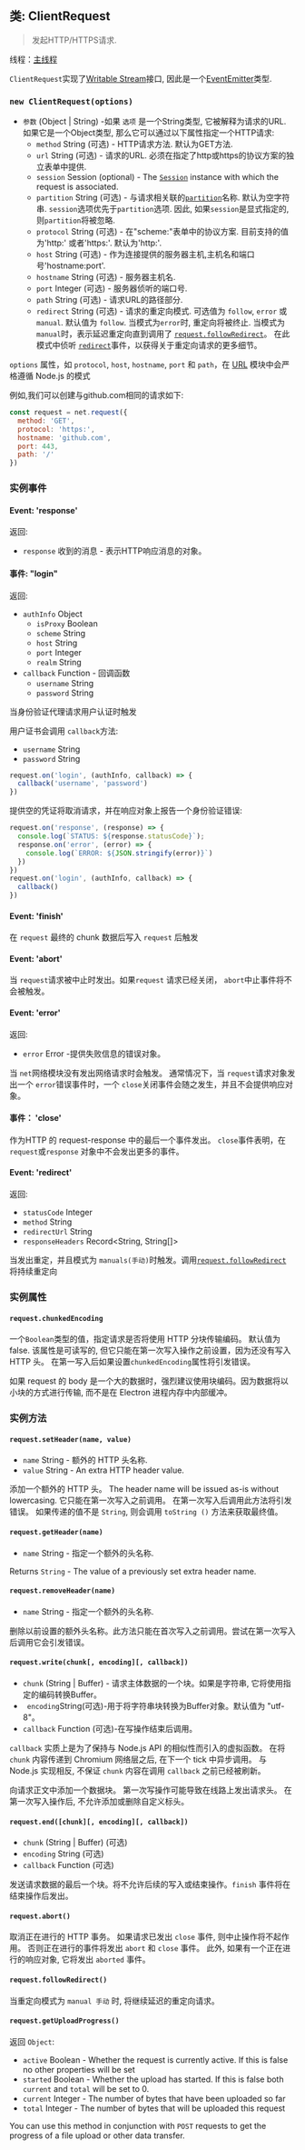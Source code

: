 ## 类: ClientRequest

> 发起HTTP/HTTPS请求.

线程：[主线程](../glossary.md#main-process)

`ClientRequest`实现了[Writable Stream](https://nodejs.org/api/stream.html#stream_writable_streams)接口, 因此是一个[EventEmitter](https://nodejs.org/api/events.html#events_class_eventemitter)类型.

### `new ClientRequest(options)`

* `参数` (Object | String) -如果 `选项` 是一个String类型, 它被解释为请求的URL. 如果它是一个Object类型, 那么它可以通过以下属性指定一个HTTP请求: 
  * `method` String (可选) - HTTP请求方法. 默认为GET方法.
  * `url` String (可选) - 请求的URL. 必须在指定了http或https的协议方案的独立表单中提供.
  * `session` Session (optional) - The [`Session`](session.md) instance with which the request is associated.
  * `partition` String (可选) - 与请求相关联的[`partition`](session.md)名称. 默认为空字符串. `session`选项优先于`partition`选项. 因此, 如果`session`是显式指定的, 则`partition`将被忽略.
  * `protocol` String (可选) - 在"scheme:"表单中的协议方案. 目前支持的值为'http:' 或者'https:'. 默认为'http:'.
  * `host` String (可选) - 作为连接提供的服务器主机,主机名和端口号'hostname:port'.
  * `hostname` String (可选) - 服务器主机名.
  * `port` Integer (可选) - 服务器侦听的端口号.
  * `path` String (可选) - 请求URL的路径部分.
  * `redirect` String (可选) - 请求的重定向模式. 可选值为 `follow`, `error` 或 `manual`. 默认值为 `follow`. 当模式为`error`时, 重定向将被终止. 当模式为 `manual`时，表示延迟重定向直到调用了 [`request.followRedirect`](#requestfollowredirect)。 在此模式中侦听 [`redirect`](#event-redirect)事件，以获得关于重定向请求的更多细节。

`options` 属性，如 `protocol`, `host`, `hostname`, `port` 和 `path`，在 [URL](https://nodejs.org/api/url.html) 模块中会严格遵循 Node.js 的模式

例如,我们可以创建与github.com相同的请求如下:

```JavaScript
const request = net.request({
  method: 'GET',
  protocol: 'https:',
  hostname: 'github.com',
  port: 443,
  path: '/'
})
```

### 实例事件

#### Event: 'response'

返回:

* `response` 收到的消息 - 表示HTTP响应消息的对象。

#### 事件: "login"

返回:

* `authInfo` Object 
  * `isProxy` Boolean
  * `scheme` String
  * `host` String
  * `port` Integer
  * `realm` String
* `callback` Function - 回调函数 
  * `username` String
  * `password` String

当身份验证代理请求用户认证时触发

用户证书会调用 `callback`方法:

* `username` String
* `password` String

```JavaScript
request.on('login', (authInfo, callback) => {
  callback('username', 'password')
})
```

提供空的凭证将取消请求，并在响应对象上报告一个身份验证错误:

```JavaScript
request.on('response', (response) => {
  console.log(`STATUS: ${response.statusCode}`);
  response.on('error', (error) => {
    console.log(`ERROR: ${JSON.stringify(error)}`)
  })
})
request.on('login', (authInfo, callback) => {
  callback()
})
```

#### Event: 'finish'

在 `request` 最终的 chunk 数据后写入 `request` 后触发

#### Event: 'abort'

当 `request`请求被中止时发出。如果`request` 请求已经关闭， `abort`中止事件将不会被触发。

#### Event: 'error'

返回:

* `error` Error -提供失败信息的错误对象。

当 `net`网络模块没有发出网络请求时会触发。 通常情况下，当 `request`请求对象发出一个 `error`错误事件时，一个 `close`关闭事件会随之发生，并且不会提供响应对象。

#### 事件： 'close'

作为HTTP 的 request-response 中的最后一个事件发出。 `close`事件表明，在`request`或`response` 对象中不会发出更多的事件。

#### Event: 'redirect'

返回:

* `statusCode` Integer
* `method` String
* `redirectUrl` String
* `responseHeaders` Record<String, String[]>

当发出重定，并且模式为 `manuals(手动)`时触发。调用[`request.followRedirect`](#requestfollowredirect) 将持续重定向

### 实例属性

#### `request.chunkedEncoding`

一个`Boolean`类型的值，指定请求是否将使用 HTTP 分块传输编码。 默认值为 false. 该属性是可读写的, 但它只能在第一次写入操作之前设置，因为还没有写入 HTTP 头。 在第一写入后如果设置`chunkedEncoding`属性将引发错误。

如果 request 的 body 是一个大的数据时，强烈建议使用块编码。因为数据将以小块的方式进行传输, 而不是在 Electron 进程内存中内部缓冲。

### 实例方法

#### `request.setHeader(name, value)`

* `name` String - 额外的 HTTP 头名称.
* `value` String - An extra HTTP header value.

添加一个额外的 HTTP 头。 The header name will be issued as-is without lowercasing. 它只能在第一次写入之前调用。 在第一次写入后调用此方法将引发错误。 如果传递的值不是 ` String `, 则会调用 ` toString () ` 方法来获取最终值。

#### `request.getHeader(name)`

* `name` String - 指定一个额外的头名称.

Returns `String` - The value of a previously set extra header name.

#### `request.removeHeader(name)`

* `name` String - 指定一个额外的头名称.

删除以前设置的额外头名称。此方法只能在首次写入之前调用。尝试在第一次写入后调用它会引发错误。

#### `request.write(chunk[, encoding][, callback])`

* `chunk` (String | Buffer) - 请求主体数据的一个块。如果是字符串, 它将使用指定的编码转换Buffer。
* ` encoding`String(可选)-用于将字符串块转换为Buffer对象。默认值为 "utf-8"。
* ` callback ` Function (可选)-在写操作结束后调用。

` callback ` 实质上是为了保持与 Node.js API 的相似性而引入的虚拟函数。 在将 ` chunk ` 内容传递到 Chromium 网络层之后, 在下一个 tick 中异步调用。 与 Node.js 实现相反, 不保证 ` chunk ` 内容在调用 ` callback ` 之前已经被刷新。

向请求正文中添加一个数据块。 第一次写操作可能导致在线路上发出请求头。 在第一次写入操作后, 不允许添加或删除自定义标头。

#### `request.end([chunk][, encoding][, callback])`

* `chunk` (String | Buffer) (可选)
* `encoding` String (可选)
* `callback` Function (可选)

发送请求数据的最后一个块。将不允许后续的写入或结束操作。` finish ` 事件将在结束操作后发出。

#### `request.abort()`

取消正在进行的 HTTP 事务。 如果请求已发出 ` close ` 事件, 则中止操作将不起作用。 否则正在进行的事件将发出 ` abort ` 和 ` close ` 事件。 此外, 如果有一个正在进行的响应对象, 它将发出 ` aborted ` 事件。

#### `request.followRedirect()`

当重定向模式为 ` manual 手动 ` 时, 将继续延迟的重定向请求。

#### `request.getUploadProgress()`

返回 ` Object `:

* `active` Boolean - Whether the request is currently active. If this is false no other properties will be set
* `started` Boolean - Whether the upload has started. If this is false both `current` and `total` will be set to 0.
* `current` Integer - The number of bytes that have been uploaded so far
* `total` Integer - The number of bytes that will be uploaded this request

You can use this method in conjunction with `POST` requests to get the progress of a file upload or other data transfer.